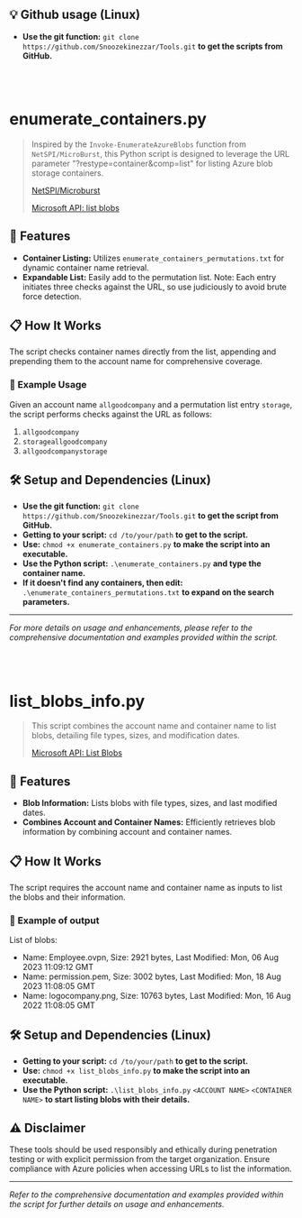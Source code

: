 ## 💡 Github usage (Linux)

- **Use the git function:** `git clone https://github.com/Snoozekinezzar/Tools.git` **to get the scripts from GitHub.**

<br>
<br>

# enumerate_containers.py

> Inspired by the `Invoke-EnumerateAzureBlobs` function from `NetSPI/MicroBurst`, this Python script is designed to leverage the URL parameter "?restype=container&comp=list" for listing Azure blob storage containers.
> 
> [NetSPI/Microburst](https://github.com/NetSPI/MicroBurst)
> 
> [Microsoft API: list blobs](https://learn.microsoft.com/en-us/rest/api/storageservices/list-blobs?tabs=microsoft-entra-id)

## 📖 Features

- **Container Listing:** Utilizes `enumerate_containers_permutations.txt` for dynamic container name retrieval.
- **Expandable List:** Easily add to the permutation list. Note: Each entry initiates three checks against the URL, so use judiciously to avoid brute force detection.

## 📋 How It Works

The script checks container names directly from the list, appending and prepending them to the account name for comprehensive coverage.

### 📝 Example Usage

Given an account name `allgoodcompany` and a permutation list entry `storage`, the script performs checks against the URL as follows:

1. `allgoodcompany`
2. `storageallgoodcompany`
3. `allgoodcompanystorage`

## 🛠️ Setup and Dependencies (Linux)

- **Use the git function:** `git clone https://github.com/Snoozekinezzar/Tools.git` **to get the script from GitHub.**
- **Getting to your script:** `cd /to/your/path` **to get to the script.**
- **Use:** `chmod +x enumerate_containers.py` **to make the script into an executable.**
- **Use the Python script:** `.\enumerate_containers.py` **and type the container name.**
- **If it doesn't find any containers, then edit:** `.\enumerate_containers_permutations.txt` **to expand on the search parameters.**

---

*For more details on usage and enhancements, please refer to the comprehensive documentation and examples provided within the script.*

<br>
<br>

# list_blobs_info.py

> This script combines the account name and container name to list blobs, detailing file types, sizes, and modification dates.
>
> [Microsoft API: List Blobs](https://learn.microsoft.com/en-us/rest/api/storageservices/list-blobs?tabs=microsoft-entra-id)

## 📖 Features

- **Blob Information:** Lists blobs with file types, sizes, and last modified dates.
- **Combines Account and Container Names:** Efficiently retrieves blob information by combining account and container names.

## 📋 How It Works

The script requires the account name and container name as inputs to list the blobs and their information.

### 📝 Example of output

List of blobs:
- Name: Employee.ovpn, Size: 2921 bytes, Last Modified: Mon, 06 Aug 2023 11:09:12 GMT
- Name: permission.pem, Size: 3002 bytes, Last Modified: Mon, 18 Aug 2023 11:08:05 GMT
- Name: logocompany.png, Size: 10763 bytes, Last Modified: Mon, 16 Aug 2022 11:08:05 GMT

## 🛠️ Setup and Dependencies (Linux)

- **Getting to your script:** `cd /to/your/path` **to get to the script.**
- **Use:** `chmod +x list_blobs_info.py` **to make the script into an executable.**
- **Use the Python script:** `.\list_blobs_info.py` `<ACCOUNT NAME>` `<CONTAINER NAME>` **to start listing blobs with their details.**






## ⚠️ Disclaimer

These tools should be used responsibly and ethically during penetration testing or with explicit permission from the target organization. Ensure compliance with Azure policies when accessing URLs to list the information.

---

*Refer to the comprehensive documentation and examples provided within the script for further details on usage and enhancements.*

